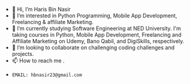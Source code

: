 - 👋 Hi, I’m Haris Bin Nasir
- 👀 I’m interested in Python Programming, Mobile App Development, Freelancing & affiliate Marketing.
- 🌱 I’m currently studying Software Engineering at NED University. I'm taking courses in Python, Mobile App Development, Freelancing and Affiliate Marketing on Udemy, Bano Qabil, and DigiSkills, respectively.
- 💞️ I’m looking to collaborate on challenging coding challenges and projects.
- 📫 How to reach me .
-     EMAIL: hbnasir23@gmail.com

<!---
hbnasir23/hbnasir23 is a ✨ special ✨ repository because its `README.md` (this file) appears on your GitHub profile.
You can click the Preview link to take a look at your changes.
--->
